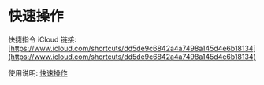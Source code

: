 # 快速操作

快捷指令 iCloud 链接: [https://www.icloud.com/shortcuts/dd5de9c6842a4a7498a145d4e6b18134](https://www.icloud.com/shortcuts/dd5de9c6842a4a7498a145d4e6b18134)

使用说明: [快速操作](https://www.notion.so/quicy/be199ea8534941b1aaa218298c950ae1)
